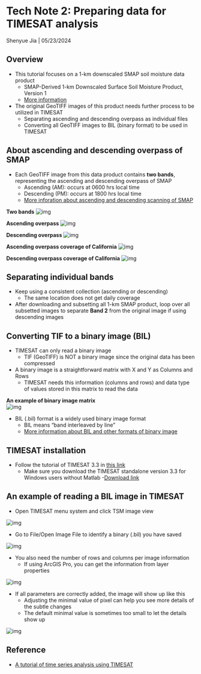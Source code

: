 # Tech Note 2: Preparing data for TIMESAT analysis

Shenyue Jia | 05/23/2024

## Overview

- This tutorial focuses on a 1-km downscaled SMAP soil moisture data product
  - SMAP-Derived 1-km Downscaled Surface Soil Moisture Product, Version 1
  - [More information](https://nsidc.org/data/nsidc-0779/versions/1)
- The original GeoTIFF images of this product needs further process to be utilized in TIMESAT
  - Separating ascending and descending overpass as individual files
  - Converting all GeoTIFF images to BIL (binary format) to be used in TIMESAT

## About ascending and descending overpass of SMAP
- Each GeoTIFF image from this data product contains **two bands**, representing the ascending and descending overpass of SMAP
  - Ascending (AM): occurs at 0600 hrs local time 
  - Descending (PM): occurs at 1800 hrs local time 
  - [More inforation about ascending and descending scanning of SMAP](https://smap.jpl.nasa.gov/data/)

**Two bands**
![img]()

**Ascending overpass**
![img]()

**Descending overpass**
![img]()

**Ascending overpass coverage of California**
![img]()

**Descending overpass coverage of California**
![img]()

## Separating individual bands

- Keep using a consistent collection (ascending or descending)
  - The same location does not get daily coverage
- After downloading and subsetting all 1-km SMAP product, loop over all subsetted images to separate **Band 2** from the original image if using descending images

## Converting TIF to a binary image (BIL)

- TIMESAT can only read a binary image
  - TIF (GeoTIFF) is NOT a binary image since the original data has been compressed
- A binary image is a straightforward matrix with X and Y as Columns and Rows
  - TIMESAT needs this information (columns and rows) and data type of values stored in this matrix to read the data

**An example of binary image matrix**  
![img]()

- BIL (.bil) format is a widely used binary image format
  - BIL means “band interleaved by line”
  - [More information about BIL and other formats of binary image](https://desktop.arcgis.com/en/arcmap/latest/manage-data/raster-and-images/bil-bip-and-bsq-raster-files.htm)

## TIMESAT installation
- Follow the tutorial of TIMESAT 3.3 in [this link](https://web.nateko.lu.se/timesat/docs/TIMESAT33_SoftwareManual.pdf)
  - Make sure you download the TIMESAT standalone version 3.3 for Windows users without Matlab
    -[Download link](https://web.nateko.lu.se/timesat/timesat.asp?cat=4)

## An example of reading a BIL image in TIMESAT

- Open TIMESAT menu system and click TSM image view

![img]()

- Go to File/Open Image File to identify a binary (.bil) you have saved

![img]()

- You also need the number of rows and columns per image information
  - If using ArcGIS Pro, you can get the information from layer properties

![img]()

- If all parameters are correctly added, the image will show up like this
  - Adjusting the minimal value of pixel can help you see more details of the subtle changes
  - The default minimal value is sometimes too small to let the details show up

![img]()

## Reference
- [A tutorial of time series analysis using TIMESAT](https://datapartnership.org/syria-economic-monitor/notebooks/vegetation-conditions/Seasonality_Parameters_Data_Extraction.html)
